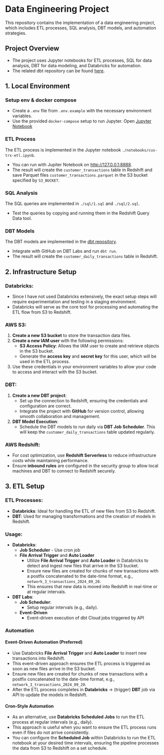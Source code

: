 # Data Engineering Project

This repository contains the implementation of a data engineering project, which includes ETL processes, SQL analysis, DBT models, and automation strategies.

## Project Overview

- The project uses Jupyter notebooks for ETL processes, SQL for data analysis, DBT for data modeling, and Databricks for automation.
- The related dbt repository can be found [here](https://github.com/huynguyen0257/demo-dbt).

## 1. Local Environment
### Setup env & docker compose

- Create a `.env` file from `.env.example` with the necessary environment variables.
- Use the provided `docker-compose` setup to run Jupyter. Open [Jupyter Notebook](http://127.0.0.1:8888)

### ETL Process

The ETL process is implemented in the Jupyter notebook `./notebooks/cus-trx-etl.ipynb`.

- You can run with Jupiter Notebook on http://127.0.0.1:8888.
- The result will create the `customer_transactions` table in Redshift and save Parquet files `customer_transactions.parquet` in the S3 bucket specified by `S3_BUCKET`.

### SQL Analysis

The SQL queries are implemented in `./sql/1.sql` and `./sql/2.sql`.

- Test the queries by copying and running them in the Redshift Query Data tool.

### DBT Models

The DBT models are implemented in the [dbt repository](https://github.com/huynguyen0257/demo-dbt). 
- Integrate with GitHub on DBT Labs and run `dbt run`.
- The result will create the `customer_daily_transactions` table in Redshift.

## 2. Infrastructure Setup

### Databricks:
- Since I have not used Databricks extensively, the exact setup steps will require experimentation and testing in a staging environment.
- Databricks will serve as the core tool for processing and automating the ETL flow from S3 to Redshift.

### AWS S3:
1. **Create a new S3 bucket** to store the transaction data files.
2. **Create a new IAM user** with the following permissions:
   - **S3 Access Policy**: Allows the IAM user to create and retrieve objects in the S3 bucket.
   - Generate the **access key** and **secret key** for this user, which will be used in the ETL process.
3. Use these credentials in your environment variables to allow your code to access and interact with the S3 bucket.

### DBT:
1. **Create a new DBT project**:
   - Set up the connection to Redshift, ensuring the credentials and configuration are correct.
   - Integrate the project with **GitHub** for version control, allowing smooth collaboration and management.
2. **DBT Model Execution**:
   - Schedule the DBT models to run daily via **DBT Job Scheduler**. This will keep the `customer_daily_transactions` table updated regularly.

### AWS Redshift:
- For cost optimization, use **Redshift Serverless** to reduce infrastructure costs while maintaining performance.
- Ensure **inbound rules** are configured in the security group to allow local machines and DBT to connect to Redshift securely.

## 3. ETL Setup

### ETL Processes:
- **Databricks**: Ideal for handling the ETL of new files from S3 to Redshift.
- **DBT**: Used for managing transformations and the creation of models in Redshift.

### Usage:
- **Databricks**: 
    - **Job Scheduler** - Use cron job
    - **File Arrival Trigger** and **Auto Loader**
        - Utilize **File Arrival Trigger** and **Auto Loader** in Databricks to detect and ingest new files that arrive in the S3 bucket.
        - Ensure new files are created for chunks of new transactions with a postfix concatenated to the date-time format, e.g., `network_3_transactions_2024_09_20`.
        - This ensures that new data is moved into Redshift in real-time or at regular intervals.
- **DBT Labs**:
    - **Job Scheduler**:
        - Setup regular intervals (e.g., daily).
    - **Event-Driven**
        - Event-driven execution of dbt Cloud jobs triggered by API

### Automation

#### Event-Driven Automation (Preferred)
- Use Databricks **File Arrival Trigger** and **Auto Loader** to insert new transactions into Redshift.
- This event-driven approach ensures the ETL process is triggered as soon as new files arrive in the S3 bucket.
- Ensure new files are created for chunks of new transactions with a postfix concatenated to the date-time format, e.g., `network_3_transactions_2024_09_20`.
- After the ETL process completes in **Databricks** -> (trigger) **DBT** job via API to update the models in Redshift.

#### Cron-Style Automation
- As an alternative, use **Databricks Scheduled Jobs** to run the ETL process at regular intervals (e.g., daily).
- This approach is useful when you want to ensure the ETL process runs even if files do not arrive consistently.
- You can configure the **Scheduled Job** within Databricks to run the ETL notebook at your desired time intervals, ensuring the pipeline processes the data from S3 to Redshift on a set schedule.